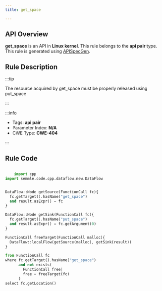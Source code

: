 ```yaml
---
title: get_space

---
```



## API Overview
**get_space** is an API in **Linux kernel**. This rule belongs to the **api pair** type. This rule is generated using [APISpecGen](../../tools/APISpecGen).
## Rule Description

:::tip

The resource acquired by get_space must be properly released using put_space

:::

:::info

- Tags: **api pair**
- Parameter Index: **N/A**
- CWE Type: **CWE-404**

:::

## Rule Code
```python

    import cpp
import semmle.code.cpp.dataflow.new.DataFlow


DataFlow::Node getSource(FunctionCall fc){
  fc.getTarget().hasName("get_space")
  and result.asExpr() = fc
}

DataFlow::Node getSink(FunctionCall fc){
  fc.getTarget().hasName("put_space")
  and result.asExpr() = fc.getArgument(0)
}

FunctionCall freeTarget(FunctionCall malloc){
  DataFlow::localFlow(getSource(malloc), getSink(result))
}

from FunctionCall fc
where fc.getTarget().hasName("get_space")
      and not exists(
        FunctionCall free| 
        free = freeTarget(fc)
      )
select fc.getLocation()

    
```